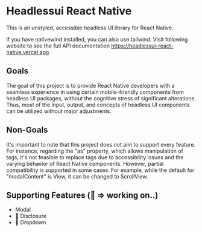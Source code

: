 # Headlessui React Native

This is an unstyled, accessible headless UI library for React Native.

If you have nativewind installed, you can also use tailwind. Visit following website to see the full API documentation https://headlessui-react-native.vercel.app

## Goals

The goal of this project is to provide React Native developers with a seamless experience in using certain mobile-friendly components from headless UI packages, without the cognitive stress of significant alterations. Thus, most of the input, output, and concepts of headless UI components can be utilized without major adjustments.

## Non-Goals

It's important to note that this project does not aim to support every feature. For instance, regarding the "as" property, which allows manipulation of tags, it's not feasible to replace tags due to accessibility issues and the varying behavior of React Native components. However, partial compatibility is supported in some cases. For example, while the default for "modalContent" is View, it can be changed to ScrollView.

## Supporting Features (🚧 => working on..)

- Modal
- 🚧 Disclosure
- 🚧 Dropdown
